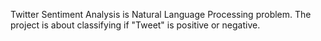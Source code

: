 Twitter Sentiment Analysis is Natural Language Processing problem. The project is about classifying if "Tweet" is positive or negative.
